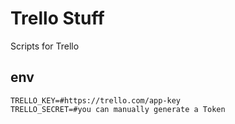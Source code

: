 # Trello Stuff

Scripts for Trello

## env

```
TRELLO_KEY=#https://trello.com/app-key
TRELLO_SECRET=#you can manually generate a Token
```